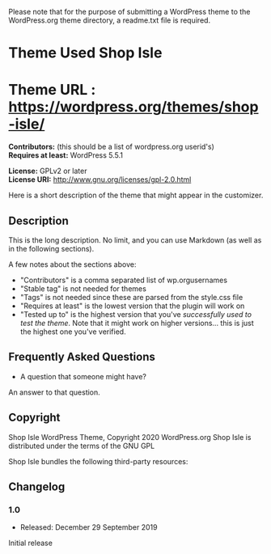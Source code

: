 Please note that for the purpose of submitting a WordPress theme to the WordPress.org theme directory,
a readme.txt file is required.


# Theme Used Shop Isle
# Theme URL : https://wordpress.org/themes/shop-isle/

**Contributors:** (this should be a list of wordpress.org userid's)  
**Requires at least:** WordPress 5.5.1 


**License:** GPLv2 or later  
**License URI:** http://www.gnu.org/licenses/gpl-2.0.html  

Here is a short description of the theme that might appear in the customizer.

## Description

This is the long description.  No limit, and you can use Markdown (as well as in the following sections).
 
 
A few notes about the sections above:
 
*   "Contributors" is a comma separated list of wp.orgusernames
*   "Stable tag" is not needed for themes
*   "Tags" is not needed since these are parsed from the style.css file
*   "Requires at least" is the lowest version that the plugin will work on
*   "Tested up to" is the highest version that you've *successfully used to test the theme*. Note that it might work on
higher versions... this is just the highest one you've verified.


## Frequently Asked Questions

* A question that someone might have?
 
An answer to that question.


## Copyright

Shop Isle WordPress Theme, Copyright 2020 WordPress.org
Shop Isle is distributed under the terms of the GNU GPL

Shop Isle bundles the following third-party resources:


## Changelog

### 1.0
* Released: December 29 September 2019

Initial release